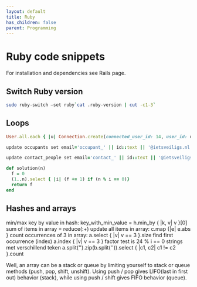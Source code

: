 ```yaml
---
layout: default
title: Ruby
has_children: false
parent: Programming
---
```


# Ruby code snippets

For installation and dependencies see Rails page.

## Switch Ruby version

```bash
sudo ruby-switch —set ruby`cat .ruby-version | cut -c1-3`
```

## Loops

```ruby
User.all.each { |u| Connection.create(connected_user_id: 14, user_id: u.id, initiator: u.id, approved: true) rescue next }

update occupants set email='occupant_' || id::text || '@ietsveiligs.nl';

update contact_people set email='contact_' || id::text || '@ietsveiligs.nl';

def solution(n)
  f = 0
  (1..n).select { |i| (f += 1) if (n % i == 0)}
  return f
end
```

## Hashes and arrays

min/max key by value in hash:           key_with_min_value = h.min_by { |k, v| v }[0]
sum of items in array =                         reduce(:+)
update all items in array:              c.map {|e| e.abs }
count occurrences of 3 in array:         a.select { |v| v == 3 }.size
find first occurrence (index)            a.index { |v| v == 3 }
factor test is                                  24 % i == 0
strings met verschillend teken        a.split('').zip(b.split('')).select { |c1, c2| c1 != c2 }.count

Well, an array can be a stack or queue by limiting yourself to stack or queue methods (push, pop, shift, unshift).
Using push / pop gives LIFO(last in first out) behavior (stack),
while using push / shift gives FIFO behavior (queue).
